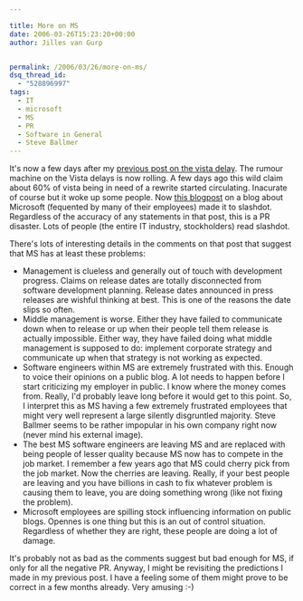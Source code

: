 ```yaml
---

title: More on MS
date: 2006-03-26T15:23:20+00:00
author: Jilles van Gurp


permalink: /2006/03/26/more-on-ms/
dsq_thread_id:
  - "528896997"
tags:
  - IT
  - microsoft
  - MS
  - PR
  - Software in General
  - Steve Ballmer
---
```

It's now a few days after my [previous post on the vista delay](https://www.jillesvangurp.com/2006/03/22/that-must-hurt/). The rumour machine on the Vista delays is now rolling. A few days ago this wild claim about 60% of vista being in need of a rewrite started circulating. Inacurate of course  but it woke up some people. Now [this blogpost](http://minimsft.blogspot.com/2006/03/vista-2007-fire-leadership-now.html) on a blog about Microsoft (fequented by many of their employees) made it to slashdot. Regardless of the accuracy of any statements in that post, this is  a PR disaster. Lots of people (the entire IT industry, stockholders) read slashdot.

There's lots of interesting details in the comments on that post that suggest that MS has at least these problems:

- Management is clueless and generally out of touch with development progress. Claims on release dates are totally disconnected from software development planning. Release dates announced in press releases are wishful thinking at best. This is one of the reasons the date slips so often.
- Middle management is worse. Either they have failed to communicate down when to release or up when their people tell them release is actually impossible. Either way, they have failed doing what middle management is supposed to do: implement corporate strategy and communicate up when that strategy is not working as expected.
- Software engineers within MS are extremely frustrated with this. Enough to voice their opinions on a public blog. A lot needs to happen before I start criticizing my employer in public. I know where the money comes from. Really, I'd probably leave long before it would get to this point. So, I interpret this as MS having a few extremely frustrated employees that might very well represent a large silently disgruntled majority. Steve Ballmer seems to be rather impopular in his own company right now (never mind his external image).
- The best MS software engineers are leaving MS and are replaced with being people of lesser quality because MS now has to compete in the job market. I remember a few years ago that MS could cherry pick from the job market. Now the cherries are leaving. Really, if your best people are leaving and you have billions in cash to fix whatever problem is causing them to leave, you are doing something wrong (like not fixing the problem).
- Microsoft employees are spilling stock influencing information on public blogs. Opennes is one thing but this is an out of control situation. Regardless of whether they are right, these people are doing a lot of damage.

It's probably not as bad as the comments suggest but bad enough for MS, if only for all the negative PR. Anyway, I might be revisiting the predictions I made in my previous post. I have a feeling some of them might prove to be correct in a few months already. Very amusing :-)
